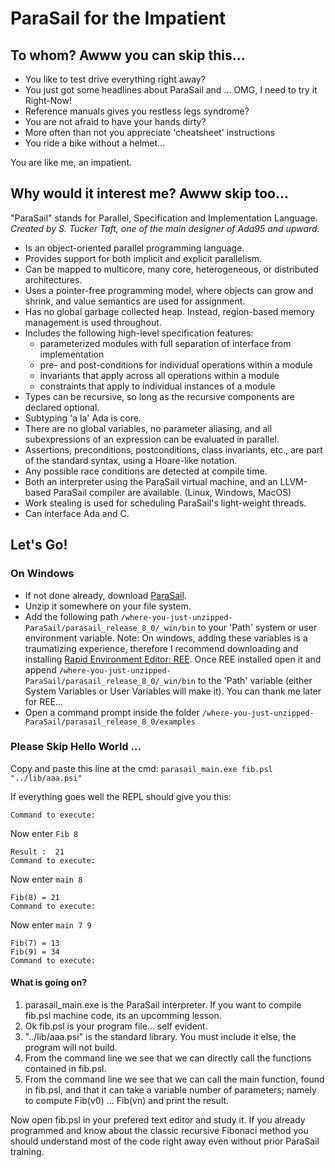 # ParaSail for the Impatient

## To whom? Awww you can skip this...

- You like to test drive everything right away? 
- You just got some headlines about ParaSail and ... OMG, I need to try it Right-Now! 
- Reference manuals gives you restless legs syndrome? 
- You are not afraid to have your hands dirty?
- More often than not you appreciate 'cheatsheet' instructions
- You ride a bike without a helmet...

You are like me, an impatient.


## Why would it interest me? Awww skip too...

"ParaSail" stands for Parallel, Specification and Implementation Language.     
_Created by S. Tucker Taft, one of the main designer of Ada95 and upward._   

- Is an object-oriented parallel programming language.
- Provides support for both implicit and explicit parallelism.
- Can be mapped to multicore, many core, heterogeneous, or distributed architectures.
- Uses a pointer-free programming model, where objects can grow and shrink, and value semantics are used for assignment. 
- Has no global garbage collected heap. Instead, region-based memory management is used throughout. 
- Includes the following high-level specification features:
  - parameterized modules with full separation of interface from implementation 
  - pre- and post-conditions for individual operations within a module 
  - invariants that apply across all operations within a module
  - constraints that apply to individual instances of a module
- Types can be recursive, so long as the recursive components are declared optional. 
- Subtyping 'a la' Ada is core.
- There are no global variables, no parameter aliasing, and all subexpressions of an expression can be evaluated in parallel. 
- Assertions, preconditions, postconditions, class invariants, etc., are part of the standard syntax, using a Hoare-like notation. 
- Any possible race conditions are detected at compile time.
- Both an interpreter using the ParaSail virtual machine, and an LLVM-based ParaSail compiler are available. (Linux, Windows, MacOS)
- Work stealing is used for scheduling ParaSail's light-weight threads.
- Can interface Ada and C.

## Let's Go!

### On Windows

- If not done already, download [ParaSail](https://drive.google.com/file/d/1h6FiwuZU9PoNFEp5a3Lp4C-6YG121w_n/view).
- Unzip it somewhere on your file system.
- Add the following path ```/where-you-just-unzipped-ParaSail/parasail_release_8_0/_win/bin``` to your 'Path' system or user environment variable. Note: On windows, adding these variables is a traumatizing experience, therefore I recommend downloading and installing [Rapid Environment Editor: REE](https://www.rapidee.com/en/download). Once REE installed open it and append ```/where-you-just-unzipped-ParaSail/parasail_release_8_0/_win/bin``` to the 'Path' variable (either System Variables or User Variables will make it). You can thank me later for REE...
- Open a command prompt inside the folder ```/where-you-just-unzipped-ParaSail/parasail_release_8_0/examples```

### Please Skip Hello World ...
Copy and paste this line at the cmd: ```parasail_main.exe fib.psl "../lib/aaa.psi"```

If everything goes well the REPL should give you this:
```
Command to execute:
```
Now enter ```Fib 8```
```
Result :  21
Command to execute: 
```
Now enter ```main 8```
```
Fib(8) = 21
Command to execute: 
```
Now enter ```main 7 9```
```
Fib(7) = 13
Fib(9) = 34
Command to execute:
```

#### What is going on?

1. parasail_main.exe is the ParaSail interpreter. If you want to compile fib.psl machine code, its an upcomming lesson.
2. Ok fib.psl is your program file... self evident.
3. "../lib/aaa.psi" is the standard library. You must include it else, the program will not build.
4. From the command line we see that we can directly call the functions contained in fib.psl.
5. From the command line we see that we can call the main function, found in fib.psl, and that it can take a variable number of parameters; namely to compute Fib(v0) ... Fib(vn) and print the result.

Now open fib.psl in your prefered text editor and study it. If you already programmed and know about the classic recursive Fibonaci method you should understand most of the code right away even without prior ParaSail training.


